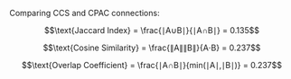 Comparing CCS and CPAC connections:

$$\text{Jaccard Index} = \frac{∣A∪B∣}{∣A∩B∣} = 0.135$$

$$\text{Cosine Similarity} = \frac{∥A∥∥B∥}{A⋅B} = 0.237$$

$$\text{Overlap Coefficient} = \frac{∣A∩B∣}{min(∣A∣,∣B∣)} = 0.237$$
​
